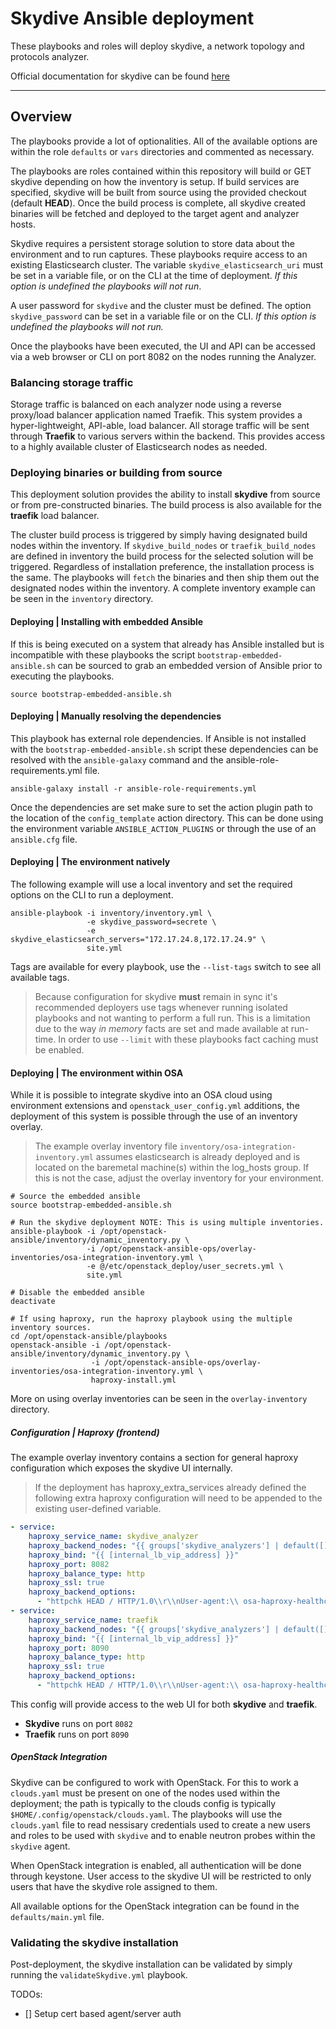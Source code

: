 # Skydive Ansible deployment

These playbooks and roles will deploy skydive, a network topology and protocols
analyzer.

Official documentation for skydive can be found [here](http://skydive.network/documentation/deployment#ansible)

----

## Overview

The playbooks provide a lot of optionalities. All of the available options are
within the role `defaults` or `vars` directories and commented as necessary.

The playbooks are roles contained within this repository will build or GET
skydive depending on how the inventory is setup. If build services are
specified, skydive will be built from source using the provided checkout
(default **HEAD**). Once the build process is complete, all skydive created
binaries will be fetched and deployed to the target agent and analyzer hosts.

Skydive requires a persistent storage solution to store data about the
environment and to run captures. These playbooks require access to an existing
Elasticsearch cluster. The variable `skydive_elasticsearch_uri` must be set in a
variable file, or on the CLI at the time of deployment. *If this option is
undefined the playbooks will not run*.

A user password for `skydive` and the cluster must be defined. The option
`skydive_password` can be set in a variable file or on the CLI. *If this
option is undefined the playbooks will not run.*

Once the playbooks have been executed, the UI and API can be accessed via a web
browser or CLI on port 8082 on the nodes running the Analyzer.

### Balancing storage traffic

Storage traffic is balanced on each analyzer node using a reverse proxy/load
balancer application named Traefik. This system provides a hyper-lightweight,
API-able, load balancer. All storage traffic will be sent through **Traefik**
to various servers within the backend. This provides access to a highly
available cluster of Elasticsearch nodes as needed.

### Deploying binaries or building from source

This deployment solution provides the ability to install **skydive** from
source or from pre-constructed binaries. The build process is also available
for the **traefik** load balancer.

The cluster build process is triggered by simply having designated build nodes
within the inventory. If `skydive_build_nodes` or `traefik_build_nodes` are
defined in inventory the build process for the selected solution will be
triggered. Regardless of installation preference, the installation process is
the same. The playbooks will `fetch` the binaries and then ship them out the
designated nodes within the inventory. A complete inventory example can be seen
in the `inventory` directory.

#### Deploying | Installing with embedded Ansible

If this is being executed on a system that already has Ansible installed but is
incompatible with these playbooks the script `bootstrap-embedded-ansible.sh`
can be sourced to grab an embedded version of Ansible prior to executing the
playbooks.

``` shell
source bootstrap-embedded-ansible.sh
```

#### Deploying | Manually resolving the dependencies

This playbook has external role dependencies. If Ansible is not installed with
the `bootstrap-embedded-ansible.sh` script these dependencies can be resolved
with the `ansible-galaxy` command and the ansible-role-requirements.yml file.

``` shell
ansible-galaxy install -r ansible-role-requirements.yml
```

Once the dependencies are set make sure to set the action plugin path to the
location of the `config_template` action directory. This can be done using the
environment variable `ANSIBLE_ACTION_PLUGINS` or through the use of an
`ansible.cfg` file.

#### Deploying | The environment natively

The following example will use a local inventory and set the required options
on the CLI to run a deployment.

``` shell
ansible-playbook -i inventory/inventory.yml \
                 -e skydive_password=secrete \
                 -e skydive_elasticsearch_servers="172.17.24.8,172.17.24.9" \
                 site.yml
```

Tags are available for every playbook, use the `--list-tags` switch to see all
available tags.

> Because configuration for skydive **must** remain in sync it's recommended
  deployers use tags whenever running isolated playbooks and not wanting to
  perform a full run. This is a limitation due to the way *in memory* facts
  are set and made available at run-time. In order to use `--limit` with
  these playbooks fact caching must be enabled.

#### Deploying | The environment within OSA

While it is possible to integrate skydive into an OSA cloud using environment
extensions and `openstack_user_config.yml` additions, the deployment of this
system is possible through the use of an inventory overlay.

> The example overlay inventory file `inventory/osa-integration-inventory.yml`
  assumes elasticsearch is already deployed and is located on the baremetal
  machine(s) within the log_hosts group. If this is not the case, adjust the
  overlay inventory for your environment.

``` shell
# Source the embedded ansible
source bootstrap-embedded-ansible.sh

# Run the skydive deployment NOTE: This is using multiple inventories.
ansible-playbook -i /opt/openstack-ansible/inventory/dynamic_inventory.py \
                 -i /opt/openstack-ansible-ops/overlay-inventories/osa-integration-inventory.yml \
                 -e @/etc/openstack_deploy/user_secrets.yml \
                 site.yml

# Disable the embedded ansible
deactivate

# If using haproxy, run the haproxy playbook using the multiple inventory sources.
cd /opt/openstack-ansible/playbooks
openstack-ansible -i /opt/openstack-ansible/inventory/dynamic_inventory.py \
                  -i /opt/openstack-ansible-ops/overlay-inventories/osa-integration-inventory.yml \
                  haproxy-install.yml
```

More on using overlay inventories can be seen in the `overlay-inventory`
directory.

##### Configuration | Haproxy (frontend)

The example overlay inventory contains a section for general haproxy
configuration which exposes the skydive UI internally.

> If the deployment has haproxy_extra_services already defined the following
  extra haproxy configuration will need to be appended to the existing
  user-defined variable.

``` yaml
- service:
    haproxy_service_name: skydive_analyzer
    haproxy_backend_nodes: "{{ groups['skydive_analyzers'] | default([]) }}"
    haproxy_bind: "{{ [internal_lb_vip_address] }}"
    haproxy_port: 8082
    haproxy_balance_type: http
    haproxy_ssl: true
    haproxy_backend_options:
      - "httpchk HEAD / HTTP/1.0\\r\\nUser-agent:\\ osa-haproxy-healthcheck"
- service:
    haproxy_service_name: traefik
    haproxy_backend_nodes: "{{ groups['skydive_analyzers'] | default([]) }}"
    haproxy_bind: "{{ [internal_lb_vip_address] }}"
    haproxy_port: 8090
    haproxy_balance_type: http
    haproxy_ssl: true
    haproxy_backend_options:
      - "httpchk HEAD / HTTP/1.0\\r\\nUser-agent:\\ osa-haproxy-healthcheck"
```

This config will provide access to the web UI for both **skydive** and
**traefik**.

* **Skydive** runs on port `8082`
* **Traefik** runs on port `8090`

##### OpenStack Integration

Skydive can be configured to work with OpenStack. For this to work a
`clouds.yaml` must be present on one of the nodes used within the deployment;
the path is typically to the clouds config is typically
`$HOME/.config/openstack/clouds.yaml`. The playbooks will use the
`clouds.yaml` file to read nessisary credentials used to create a new users
and roles to be used with `skydive` and to enable neutron probes within the
`skydive` agent.

When OpenStack integration is enabled, all authentication will be done through
keystone. User access to the skydive UI will be restricted to only users that
have the skydive role assigned to them.

All available options for the OpenStack integration can be found in the
`defaults/main.yml` file.

### Validating the skydive installation

Post-deployment, the skydive installation can be validated by simply running
the `validateSkydive.yml` playbook.

TODOs:
- [] Setup cert based agent/server auth
